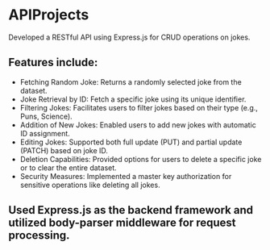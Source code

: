 # APIProjects

<p>Developed a RESTful API using Express.js for CRUD operations on jokes.</p>
<h2>Features include:</h2>
<ul>
  <li>Fetching Random Joke: Returns a randomly selected joke from the dataset.</li>
  <li>Joke Retrieval by ID: Fetch a specific joke using its unique identifier.</li>
  <li>Filtering Jokes: Facilitates users to filter jokes based on their type (e.g., Puns, Science).</li>
  <li>Addition of New Jokes: Enabled users to add new jokes with automatic ID assignment.</li>
  <li>Editing Jokes: Supported both full update (PUT) and partial update (PATCH) based on joke ID.</li>
  <li>Deletion Capabilities: Provided options for users to delete a specific joke or to clear the entire dataset. </li>
  <li>Security Measures: Implemented a master key authorization for sensitive operations like deleting all jokes. </li>
</ul>
<h2>Used Express.js as the backend framework and utilized body-parser middleware for request processing.</h2>
